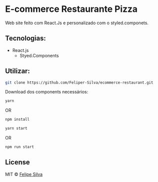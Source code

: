 # E-commerce Restaurante Pizza

Web site feito com React.Js e personalizado com o styled.componets.

## Tecnologias:

- React.js
  - Styed.Components

## Utilizar:

```bash
git clone https://github.com/Feliper-Silva/ecommerce-restaurant.git

```

Download dos components necessários:

```bash
yarn
```

OR

```bash
npm install

```

```bash
yarn start
```

OR

```bash
npm run start
```

## License

MIT © [Felipe Silva](Linkedin.com/in/Feliper-silva/)
